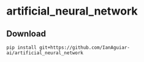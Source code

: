 # artificial_neural_network

## Download

```
pip install git+https://github.com/IanAguiar-ai/artificial_neural_network
```
